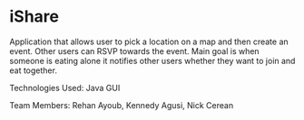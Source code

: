 # iShare
Application that allows user to pick a location on a map and then create an event. 
Other users can RSVP towards the event. Main goal is when someone is eating alone it notifies other users whether they want to join and eat together.

Technologies Used: Java GUI

Team Members: Rehan Ayoub, Kennedy Agusi, Nick Cerean
